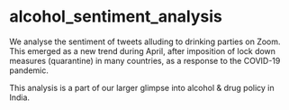 # alcohol_sentiment_analysis
We analyse the sentiment of tweets alluding to drinking parties on Zoom. This emerged as a new trend during April, after imposition of lock down measures (quarantine) in many countries, as a response to the COVID-19 pandemic. 

This analysis is a part of our larger glimpse into alcohol &amp; drug policy in India.
